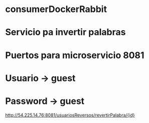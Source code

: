 # consumerDockerRabbit

 # Servicio pa invertir palabras
# Puertos para microservicio 8081

# Usuario -> guest
# Password -> guest


http://54.225.14.76:8081/usuariosReversos/revertirPalabra/{id}
